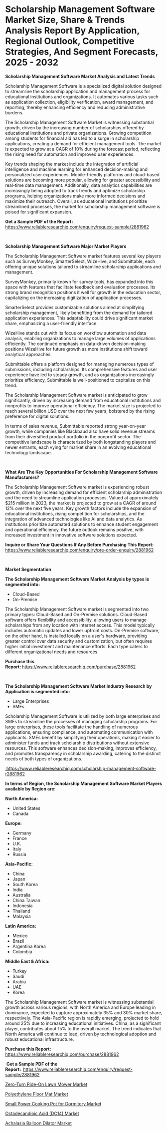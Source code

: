 <p><h1>Scholarship Management Software Market Size, Share & Trends Analysis Report By Application, Regional Outlook, Competitive Strategies, And Segment Forecasts, 2025 - 2032</h1></p><p><strong>Scholarship Management Software Market Analysis and Latest Trends</strong></p>
<p><p>Scholarship Management Software is a specialized digital solution designed to streamline the scholarship application and management process for educational institutions and organizations. It automates various tasks such as application collection, eligibility verification, award management, and reporting, thereby enhancing efficiency and reducing administrative burdens.</p><p>The Scholarship Management Software Market is witnessing substantial growth, driven by the increasing number of scholarships offered by educational institutions and private organizations. Growing competition among students for financial aid has led to a surge in scholarship applications, creating a demand for efficient management tools. The market is expected to grow at a CAGR of 10% during the forecast period, reflecting the rising need for automation and improved user experiences.</p><p>Key trends shaping the market include the integration of artificial intelligence and machine learning for enhanced decision-making and personalized user experiences. Mobile-friendly platforms and cloud-based solutions are becoming more popular, allowing for greater accessibility and real-time data management. Additionally, data analytics capabilities are increasingly being adopted to track trends and optimize scholarship programs, helping organizations make more informed decisions and maximize their outreach. Overall, as educational institutions prioritize streamlined processes, the market for scholarship management software is poised for significant expansion.</p></p>
<p><strong>Get a Sample PDF of the Report:&nbsp;</strong> <a href="https://www.reliableresearchiq.com/enquiry/request-sample/2881962?utm_campaign=1170&utm_medium=2&utm_source=Github&utm_content=ia&utm_term=12032025&utm_id=scholarship-management-software">https://www.reliableresearchiq.com/enquiry/request-sample/2881962</a></p>
<p>&nbsp;</p>
<p><strong>Scholarship Management Software Major Market Players</strong></p>
<p><p>The Scholarship Management Software market features several key players such as SurveyMonkey, SmarterSelect, WizeHive, and Submittable, each offering unique solutions tailored to streamline scholarship applications and management. </p><p>SurveyMonkey, primarily known for survey tools, has expanded into this space with features that facilitate feedback and evaluation processes. Its strong brand recognition positions it well for growth in the education sector, capitalizing on the increasing digitization of application processes.</p><p>SmarterSelect provides customizable solutions aimed at simplifying scholarship management, likely benefiting from the demand for tailored application experiences. This adaptability could drive significant market share, emphasizing a user-friendly interface.</p><p>WizeHive stands out with its focus on workflow automation and data analysis, enabling organizations to manage large volumes of applications efficiently. The continued emphasis on data-driven decision-making positions WizeHive for future growth as more institutions shift toward analytical approaches.</p><p>Submittable offers a platform designed for managing numerous types of submissions, including scholarships. Its comprehensive features and user experience have led to steady growth, and as organizations increasingly prioritize efficiency, Submittable is well-positioned to capitalize on this trend.</p><p>The Scholarship Management Software market is anticipated to grow significantly, driven by increasing demand from educational institutions and nonprofits to improve operational efficiency. The market size is projected to reach several billion USD over the next few years, bolstered by the rising preference for digital solutions.</p><p>In terms of sales revenue, Submittable reported strong year-on-year growth, while companies like Blackbaud also have solid revenue streams from their diversified product portfolio in the nonprofit sector. The competitive landscape is characterized by both longstanding players and newer entrants, each vying for market share in an evolving educational technology landscape.</p></p>
<p>&nbsp;</p>
<p><strong>What Are The Key Opportunities For Scholarship Management Software Manufacturers?</strong></p>
<p><p>The Scholarship Management Software market is experiencing robust growth, driven by increasing demand for efficient scholarship administration and the need to streamline application processes. Valued at approximately $215 million in 2023, the market is projected to grow at a CAGR of around 12% over the next five years. Key growth factors include the expansion of educational institutions, rising competition for scholarships, and the integration of advanced technologies like AI and data analytics. As institutions prioritize automated solutions to enhance student engagement and operational efficiency, the future outlook remains positive, with increased investment in innovative software solutions expected.</p></p>
<p><strong>Inquire or Share Your Questions If Any Before Purchasing This Report:</strong> <a href="https://www.reliableresearchiq.com/enquiry/pre-order-enquiry/2881962?utm_campaign=1170&utm_medium=2&utm_source=Github&utm_content=ia&utm_term=12032025&utm_id=scholarship-management-software">https://www.reliableresearchiq.com/enquiry/pre-order-enquiry/2881962</a></p>
<p>&nbsp;</p>
<p><strong>Market Segmentation</strong></p>
<p><strong>The Scholarship Management Software Market Analysis by types is segmented into:</strong></p>
<p><ul><li>Cloud-Based</li><li>On-Premise</li></ul></p>
<p><p>The Scholarship Management Software market is segmented into two primary types: Cloud-Based and On-Premise solutions. Cloud-Based software offers flexibility and accessibility, allowing users to manage scholarships from any location with internet access. This model typically includes automatic updates and lower upfront costs. On-Premise software, on the other hand, is installed locally on a user's hardware, providing greater control over data security and customization, but often requires higher initial investment and maintenance efforts. Each type caters to different organizational needs and resources.</p></p>
<p><strong>Purchase this Report:&nbsp;</strong><a href="https://www.reliableresearchiq.com/purchase/2881962?utm_campaign=1170&utm_medium=2&utm_source=Github&utm_content=ia&utm_term=12032025&utm_id=scholarship-management-software">https://www.reliableresearchiq.com/purchase/2881962</a></p>
<p>&nbsp;</p>
<p><strong>The Scholarship Management Software Market Industry Research by Application is segmented into:</strong></p>
<p><ul><li>Large Enterprises</li><li>SMEs</li></ul></p>
<p><p>Scholarship Management Software is utilized by both large enterprises and SMEs to streamline the processes of managing scholarship programs. For large enterprises, these tools facilitate the handling of numerous applications, ensuring compliance, and automating communication with applicants. SMEs benefit by simplifying their operations, making it easier to administer funds and track scholarship distributions without extensive resources. This software enhances decision-making, improves efficiency, and promotes transparency in scholarship awarding, catering to the distinct needs of both types of organizations.</p></p>
<p><a href="https://www.reliableresearchiq.com/scholarship-management-software-r2881962?utm_campaign=1170&utm_medium=2&utm_source=Github&utm_content=ia&utm_term=12032025&utm_id=scholarship-management-software">&nbsp;https://www.reliableresearchiq.com/scholarship-management-software-r2881962</a></p>
<p><strong>In terms of Region, the Scholarship Management Software Market Players available by Region are:</strong></p>
<p>
    <p> <strong> North America: </strong>
        <ul>
            <li>United States</li>
            <li>Canada</li>
        </ul>
        </p> 
    <p> <strong> Europe: </strong>
        <ul>
            <li>Germany</li>
            <li>France</li>
            <li>U.K.</li>
            <li>Italy</li>
            <li>Russia</li>
        </ul>
        </p> 
    <p> <strong> Asia-Pacific: </strong>
        <ul>
            <li>China</li>
            <li>Japan</li>
            <li>South Korea</li>
            <li>India</li>
            <li>Australia</li>
            <li>China Taiwan</li>
            <li>Indonesia</li>
            <li>Thailand</li>
            <li>Malaysia</li>
        </ul>
        </p> 
    <p> <strong> Latin America: </strong>
        <ul>
            <li>Mexico</li>
            <li>Brazil</li>
            <li>Argentina Korea</li>
            <li>Colombia</li>
        </ul>
        </p> 
    <p> <strong> Middle East & Africa: </strong>
        <ul>
            <li>Turkey</li>
            <li>Saudi</li>
            <li>Arabia</li>
            <li>UAE</li>
            <li>Korea</li>
        </ul>
    </p>
    </p>
<p><p>The Scholarship Management Software market is witnessing substantial growth across various regions, with North America and Europe leading in dominance, expected to capture approximately 35% and 30% market share, respectively. The Asia-Pacific region is rapidly emerging, projected to hold around 25% due to increasing educational initiatives. China, as a significant player, contributes about 15% to the overall market. The trend indicates that North America will continue to lead, driven by technological adoption and robust educational infrastructure.</p></p>
<p><strong>Purchase this Report: </strong><a href="https://www.reliableresearchiq.com/purchase/2881962?utm_campaign=1170&utm_medium=2&utm_source=Github&utm_content=ia&utm_term=12032025&utm_id=scholarship-management-software">https://www.reliableresearchiq.com/purchase/2881962</a></p>
<p>&nbsp;<strong>Get a Sample PDF of the Report:&nbsp;&nbsp;</strong><a href="https://www.reliableresearchiq.com/enquiry/request-sample/2881962?utm_campaign=1170&utm_medium=2&utm_source=Github&utm_content=ia&utm_term=12032025&utm_id=scholarship-management-software">https://www.reliableresearchiq.com/enquiry/request-sample/2881962</a></p>
<p><strong></strong></p>
<p><p><a href="https://github.com/brabolyrah3h/Market-Research-Report-List-1/blob/main/zero-turn-ride-on-lawn-mower-market.md?utm_campaign=1170&utm_medium=2&utm_source=Github&utm_content=ia&utm_term=12032025&utm_id=scholarship-management-software">Zero-Turn Ride-On Lawn Mower Market</a></p><p><a href="https://github.com/kimomeifbnu26/Market-Research-Report-List-1/blob/main/polyethylene-floor-mat-market.md?utm_campaign=1170&utm_medium=2&utm_source=Github&utm_content=ia&utm_term=12032025&utm_id=scholarship-management-software">Polyethylene Floor Mat Market</a></p><p><a href="https://github.com/nicoytabiz7/Market-Research-Report-List-1/blob/main/small-power-cooking-pot-for-dormitory-market.md?utm_campaign=1170&utm_medium=2&utm_source=Github&utm_content=ia&utm_term=12032025&utm_id=scholarship-management-software">Small Power Cooking Pot for Dormitory Market</a></p><p><a href="https://github.com/avirsuckra/Market-Research-Report-List-1/blob/main/octadecandioic-acid-dc14-market.md?utm_campaign=1170&utm_medium=2&utm_source=Github&utm_content=ia&utm_term=12032025&utm_id=scholarship-management-software">Octadecandioic Acid (DC14) Market</a></p><p><a href="https://github.com/sekohlorik/Market-Research-Report-List-1/blob/main/achalasia-balloon-dilator-market.md?utm_campaign=1170&utm_medium=2&utm_source=Github&utm_content=ia&utm_term=12032025&utm_id=scholarship-management-software">Achalasia Balloon Dilator Market</a></p></p>